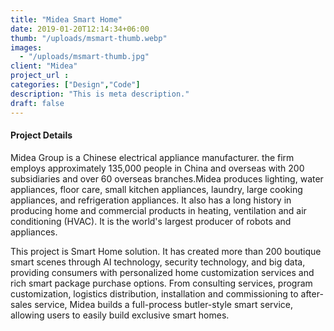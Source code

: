```yaml
---
title: "Midea Smart Home"
date: 2019-01-20T12:14:34+06:00
thumb: "/uploads/msmart-thumb.webp"
images:
  - "/uploads/msmart-thumb.jpg"
client: "Midea"
project_url : 
categories: ["Design","Code"]
description: "This is meta description."
draft: false
---
```


#### Project Details

Midea Group is a Chinese electrical appliance manufacturer. the firm employs approximately 135,000 people in China and overseas with 200 subsidiaries and over 60 overseas branches.Midea produces lighting, water appliances, floor care, small kitchen appliances, laundry, large cooking appliances, and refrigeration appliances. It also has a long history in producing home and commercial products in heating, ventilation and air conditioning (HVAC). It is the world's largest producer of robots and appliances.

This project is Smart Home solution. It has created more than 200 boutique smart scenes through AI technology, security technology, and big data, providing consumers with personalized home customization services and rich smart package purchase options. From consulting services, program customization, logistics distribution, installation and commissioning to after-sales service, Midea builds a full-process butler-style smart service, allowing users to easily build exclusive smart homes.